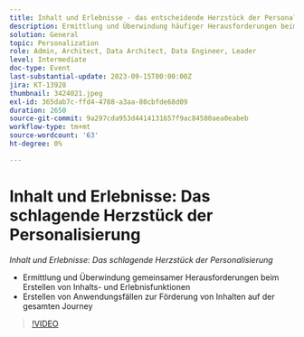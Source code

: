 ```yaml
---
title: Inhalt und Erlebnisse - das entscheidende Herzstück der Personalisierung
description: Ermittlung und Überwindung häufiger Herausforderungen beim Erstellen von Inhalten und Erlebnissen Entwicklung von Anwendungsfällen zur Förderung von Inhalten auf der Journey
solution: General
topic: Personalization
role: Admin, Architect, Data Architect, Data Engineer, Leader
level: Intermediate
doc-type: Event
last-substantial-update: 2023-09-15T00:00:00Z
jira: KT-13928
thumbnail: 3424021.jpeg
exl-id: 365dab7c-ffd4-4788-a3aa-80cbfde68d09
duration: 2650
source-git-commit: 9a297cda953d4414131657f9ac84580aea0eabeb
workflow-type: tm+mt
source-wordcount: '63'
ht-degree: 0%

---
```


# Inhalt und Erlebnisse: Das schlagende Herzstück der Personalisierung

*Inhalt und Erlebnisse: Das schlagende Herzstück der Personalisierung*

* Ermittlung und Überwindung gemeinsamer Herausforderungen beim Erstellen von Inhalts- und Erlebnisfunktionen
* Erstellen von Anwendungsfällen zur Förderung von Inhalten auf der gesamten Journey

>[!VIDEO](https://video.tv.adobe.com/v/3424021/?learn=on)
